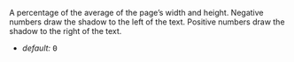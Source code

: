 A percentage of the average of the page’s width and height. Negative numbers draw the shadow to the left of the text. Positive numbers draw the shadow to the right of the text.

* _default:_ <samp class="number">0</samp>
